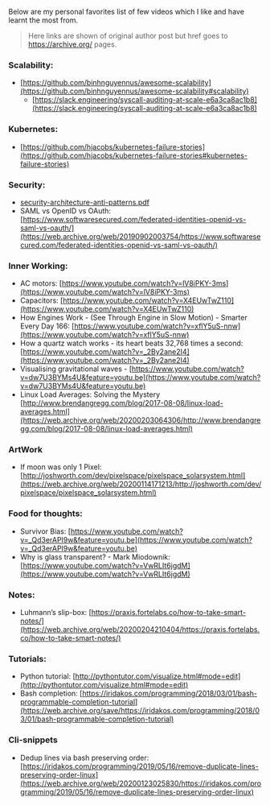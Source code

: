 Below are my personal favorites list of few videos which I like and have learnt the most from.

> Here links are shown of original author post but href goes to https://archive.org/ pages.

### Scalability: 
* [https://github.com/binhnguyennus/awesome-scalability](https://github.com/binhnguyennus/awesome-scalability#scalability)
  * [https://slack.engineering/syscall-auditing-at-scale-e6a3ca8ac1b8](https://slack.engineering/syscall-auditing-at-scale-e6a3ca8ac1b8)

### Kubernetes:
* [https://github.com/hjacobs/kubernetes-failure-stories](https://github.com/hjacobs/kubernetes-failure-stories#kubernetes-failure-stories)

### Security:
* [security-architecture-anti-patterns.pdf](pdfs/tech-security/security-architecture-anti-patterns.pdf)
* SAML vs OpenID vs OAuth: [https://www.softwaresecured.com/federated-identities-openid-vs-saml-vs-oauth/](https://web.archive.org/web/20190902003754/https://www.softwaresecured.com/federated-identities-openid-vs-saml-vs-oauth/)

### Inner Working:
* AC motors: [https://www.youtube.com/watch?v=lV8iPKY-3ms](https://www.youtube.com/watch?v=lV8iPKY-3ms)
* Capacitors: [https://www.youtube.com/watch?v=X4EUwTwZ110](https://www.youtube.com/watch?v=X4EUwTwZ110)
* How Engines Work - (See Through Engine in Slow Motion) - Smarter Every Day 166: [https://www.youtube.com/watch?v=xflY5uS-nnw](https://www.youtube.com/watch?v=xflY5uS-nnw)
* How a quartz watch works - its heart beats 32,768 times a second:  [https://www.youtube.com/watch?v=_2By2ane2I4](https://www.youtube.com/watch?v=_2By2ane2I4)
* Visualising gravitational waves - [https://www.youtube.com/watch?v=dw7U3BYMs4U&feature=youtu.be](https://www.youtube.com/watch?v=dw7U3BYMs4U&feature=youtu.be)
* Linux Load Averages: Solving the Mystery [http://www.brendangregg.com/blog/2017-08-08/linux-load-averages.html](https://web.archive.org/web/20200203064306/http://www.brendangregg.com/blog/2017-08-08/linux-load-averages.html)


### ArtWork
* If moon was only 1 Pixel: [http://joshworth.com/dev/pixelspace/pixelspace_solarsystem.html](https://web.archive.org/web/20200114171213/http://joshworth.com/dev/pixelspace/pixelspace_solarsystem.html)

### Food for thoughts:
* Survivor Bias: [https://www.youtube.com/watch?v=_Qd3erAPI9w&feature=youtu.be](https://www.youtube.com/watch?v=_Qd3erAPI9w&feature=youtu.be)
* Why is glass transparent? - Mark Miodownik: [https://www.youtube.com/watch?v=VwRLIt6jgdM](https://www.youtube.com/watch?v=VwRLIt6jgdM)


### Notes:
* Luhmann’s slip-box: [https://praxis.fortelabs.co/how-to-take-smart-notes/](https://web.archive.org/web/20200204210404/https://praxis.fortelabs.co/how-to-take-smart-notes/)

### Tutorials:
* Python tutorial: [http://pythontutor.com/visualize.html#mode=edit](http://pythontutor.com/visualize.html#mode=edit)
* Bash completion: [https://iridakos.com/programming/2018/03/01/bash-programmable-completion-tutorial](https://web.archive.org/save/https://iridakos.com/programming/2018/03/01/bash-programmable-completion-tutorial)


### Cli-snippets
* Dedup lines via bash preserving order: [https://iridakos.com/programming/2019/05/16/remove-duplicate-lines-preserving-order-linux](https://web.archive.org/web/20200123025830/https://iridakos.com/programming/2019/05/16/remove-duplicate-lines-preserving-order-linux)
